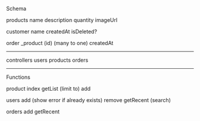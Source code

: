 Schema

products
  name
  description
  quantity
  imageUrl

customer
  name
  createdAt
  isDeleted?

order
  _product (id) (many to one)
  createdAt

------------------------
controllers
  users
  products
  orders

------------------------

Functions

product
  index
  getList (limit to)
  add

users
  add (show error if already exists)
  remove
  getRecent
  (search)

orders
  add
  getRecent
